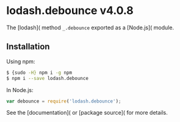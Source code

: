 # lodash.debounce v4.0.8

The [lodash]( method `_.debounce` exported as a [Node.js]( module.

## Installation

Using npm:
```bash
$ {sudo -H} npm i -g npm
$ npm i --save lodash.debounce
```

In Node.js:
```js
var debounce = require('lodash.debounce');
```

See the [documentation]( or [package source]( for more details.
